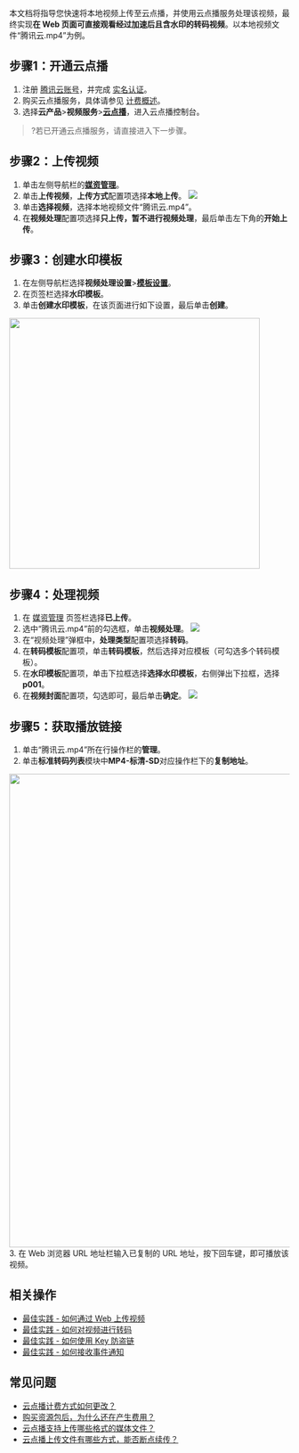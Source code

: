 本文档将指导您快速将本地视频上传至云点播，并使用云点播服务处理该视频，最终实现**在 Web 页面可直接观看经过加速后且含水印的转码视频**。以本地视频文件“腾讯云.mp4”为例。

 
## 步骤1：开通云点播
1. 注册 [腾讯云账号](https://cloud.tencent.com/document/product/378/17985)，并完成 [实名认证](https://cloud.tencent.com/document/product/378/3629)。
2. 购买云点播服务，具体请参见 [计费概述](https://cloud.tencent.com/document/product/266/2838)。
3. 选择**云产品**>**视频服务**>[**云点播**](https://console.cloud.tencent.com/vod)，进入云点播控制台。

>?若已开通云点播服务，请直接进入下一步骤。



## 步骤2：上传视频
1. 单击左侧导航栏的[**媒资管理**](https://console.cloud.tencent.com/vod/media)。
2. 单击**上传视频**，**上传方式**配置项选择**本地上传**。
![](https://main.qcloudimg.com/raw/c5751fdddcc4eb4c992e42f5959182ef.png)
3. 单击**选择视频**，选择本地视频文件“腾讯云.mp4”。
4. 在**视频处理**配置项选择**只上传，暂不进行视频处理**，最后单击左下角的**开始上传**。

## 步骤3：创建水印模板
1. 在左侧导航栏选择**视频处理设置**>[**模板设置**](https://console.cloud.tencent.com/vod/video-process/template)。
2. 在页签栏选择**水印模板**。
3. 单击**创建水印模板**，在该页面进行如下设置，最后单击**创建**。<br>
<img src="https://main.qcloudimg.com/raw/b102d1663cd1446d9436a9e818235c4a.png" width="450">
	
## 步骤4：处理视频
1. 在 [媒资管理](https://console.cloud.tencent.com/vod/media) 页签栏选择**已上传**。
2. 选中“腾讯云.mp4”前的勾选框，单击**视频处理**。
![](https://main.qcloudimg.com/raw/82af82fefe1d35d420ebba92894fae37.png)
3. 在“视频处理”弹框中，**处理类型**配置项选择**转码**。
4. 在**转码模板**配置项，单击**转码模板**，然后选择对应模板（可勾选多个转码模板）。
5. 在**水印模板**配置项，单击下拉框选择**选择水印模板**，右侧弹出下拉框，选择**p001**。
6. 在**视频封面**配置项，勾选即可，最后单击**确定**。
![](https://main.qcloudimg.com/raw/8b392f42b376c6c879fece704515e36a.png)

## 步骤5：获取播放链接
1. 单击“腾讯云.mp4”所在行操作栏的**管理**。
2. 单击**标准转码列表**模块中**MP4-标清-SD**对应操作栏下的**复制地址**。
<img src="https://main.qcloudimg.com/raw/f14b31cb27614df1597850e902a0fdd9.png" width="850">
3. 在 Web 浏览器 URL 地址栏输入已复制的 URL 地址，按下回车键，即可播放该视频。

## 相关操作
- [最佳实践 - 如何通过 Web 上传视频](https://cloud.tencent.com/document/product/266/44245)
- [最佳实践 - 如何对视频进行转码](https://cloud.tencent.com/document/product/266/45688)
- [最佳实践 - 如何使用 Key 防盗链](https://cloud.tencent.com/document/product/266/45356)
- [最佳实践 - 如何接收事件通知](https://cloud.tencent.com/document/product/266/45366)



## 常见问题

- [云点播计费方式如何更改？](https://cloud.tencent.com/document/product/266/37706#.E4.BA.91.E7.82.B9.E6.92.AD.E8.AE.A1.E8.B4.B9.E6.96.B9.E5.BC.8F.E5.A6.82.E4.BD.95.E6.9B.B4.E6.94.B9.EF.BC.9F)
- [购买资源包后，为什么还在产生费用？](https://cloud.tencent.com/document/product/266/37706#.E8.B4.AD.E4.B9.B0.E8.B5.84.E6.BA.90.E5.8C.85.E5.90.8E.EF.BC.8C.E4.B8.BA.E4.BB.80.E4.B9.88.E8.BF.98.E5.9C.A8.E4.BA.A7.E7.94.9F.E8.B4.B9.E7.94.A8.EF.BC.9F)
- [云点播支持上传哪些格式的媒体文件？](https://cloud.tencent.com/document/product/266/2846#.E4.BA.91.E7.82.B9.E6.92.AD.E6.94.AF.E6.8C.81.E4.B8.8A.E4.BC.A0.E5.93.AA.E4.BA.9B.E6.A0.BC.E5.BC.8F.E7.9A.84.E5.AA.92.E4.BD.93.E6.96.87.E4.BB.B6.EF.BC.9F)
- [云点播上传文件有哪些方式，能否断点续传？](https://cloud.tencent.com/document/product/266/2846#.E4.BA.91.E7.82.B9.E6.92.AD.E4.B8.8A.E4.BC.A0.E6.96.87.E4.BB.B6.E6.9C.89.E5.93.AA.E4.BA.9B.E6.96.B9.E5.BC.8F.EF.BC.8C.E8.83.BD.E5.90.A6.E6.96.AD.E7.82.B9.E7.BB.AD.E4.BC.A0.EF.BC.9F)

